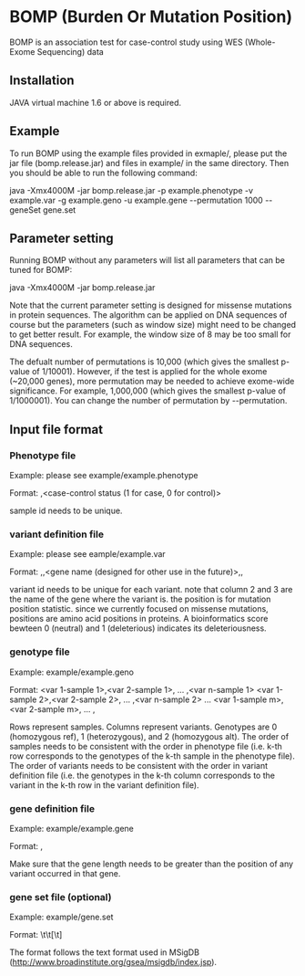 # BOMP (Burden Or Mutation Position)

BOMP is an association test for case-control study using WES (Whole-Exome Sequencing) data

## Installation

JAVA virtual machine 1.6 or above is required.

## Example

To run BOMP using the example files provided in exmaple/, please put the jar file (bomp.release.jar) and files in example/ in the same directory. Then you should be able to run the following command:

java -Xmx4000M -jar bomp.release.jar -p example.phenotype -v example.var -g example.geno -u example.gene --permutation 1000 --geneSet gene.set

## Parameter setting

Running BOMP without any parameters will list all parameters that can be tuned for BOMP:

java -Xmx4000M -jar bomp.release.jar

Note that the current parameter setting is designed for missense mutations in protein sequences. The algorithm can be applied on DNA sequences of course but the parameters (such as window size) might need to be changed to get better result. For example, the window size of 8 may be too small for DNA sequences.

The defualt number of permutations is 10,000 (which gives the smallest p-value of 1/10001). However, if the test is applied for the whole exome (~20,000 genes), more permutation may be needed to achieve exome-wide significance. For example, 1,000,000 (which gives the smallest p-value of 1/1000001). You can change the number of permutation by --permutation.

## Input file format

### Phenotype file ###

Example: please see example/example.phenotype

Format:
<sample id>,<case-control status (1 for case, 0 for control)>

sample id needs to be unique.

### variant definition file ###

Example: please see eample/example.var

Format:
<variant id>,<gene name>,<gene name (designed for other use in the future)>,<position>,<bioinformatic score>

variant id needs to be unique for each variant. note that column 2 and 3 are the name of the gene where the variant is. the position is for mutation position statistic. since we currently focused on missense mutations, positions are amino acid positions in proteins. A bioinformatics score bewteen 0 (neutral) and 1 (deleterious) indicates its deleteriousness.

### genotype file ###

Example: example/example.geno

Format:
<var 1-sample 1>,<var 2-sample 1>, ... ,<var n-sample 1>
<var 1-sample 2>,<var 2-sample 2>, ... ,<var n-sample 2>
...
<var 1-sample m>,<var 2-sample m>, ... ,<var n-sample m>

Rows represent samples. Columns represent variants. Genotypes are 0 (homozygous ref), 1 (heterozygous), and 2 (homozygous alt). The order of samples needs to be consistent with the order in phenotype file (i.e. k-th row corresponds to the genotypes of the k-th sample in the phenotype file). The order of variants needs to be consistent with the order in variant definition file (i.e. the genotypes in the k-th column corresponds to the variant in the k-th row in the variant definition file).

### gene definition file ###

Example: example/example.gene

Format:
<gene name>,<length>

Make sure that the gene length needs to be greater than the position of any variant occurred in that gene.

### gene set file (optional) ###

Example: example/gene.set

Format:
<set name>\t<description>\t<gene name>[\t<gene name>]

The format follows the text format used in MSigDB (http://www.broadinstitute.org/gsea/msigdb/index.jsp).

